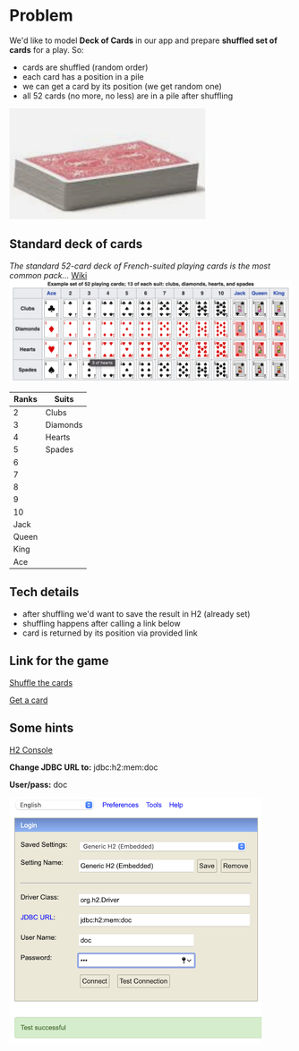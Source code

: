 # Problem
We'd like to model __Deck of Cards__ in our app and prepare __shuffled set of cards__ for a play.
So:
* cards are shuffled (random order)
* each card has a position in a pile
* we can get a card by its position (we get random one)
* all 52 cards (no more, no less) are in a pile after shuffling

![Deck of Cards](./img/pile-of-cards.png "Pile of Cards")

## Standard deck of cards
_The standard 52-card deck of French-suited playing cards is the most common pack..._ [Wiki](https://en.wikipedia.org/wiki/Standard_52-card_deck)
![Deck of Cards](./img/deck-of-cards.png "Deck of Cards")

| Ranks | Suits        |
|-------|--------------|
| 2     | Clubs |
| 3     | Diamonds |
| 4     | Hearts |
| 5     | Spades |
| 6     |  |
| 7     |  |
| 8     |  |
| 9     |  |
| 10    |  |
| Jack  |  |
| Queen |  |
| King  |  |
| Ace   |  |

## Tech details
* after shuffling we'd want to save the result in H2 (already set)
* shuffling happens after calling a link below
* card is returned by its position via provided link

## Link for the game
[Shuffle the cards](http://localhost:8080/shuffle)

[Get a card](http://localhost:8080/card/42)
## Some hints
[H2 Console](http://localhost:8080/h2-console)

__Change JDBC URL to:__ jdbc:h2:mem:doc

__User/pass:__ doc

![H2 Console](./img/h2-console.png "H2 Console")
